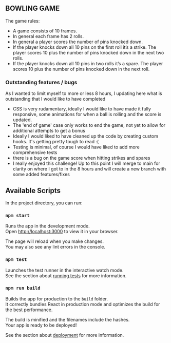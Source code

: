 
## BOWLING GAME

The game rules: 
 - A game consists of 10 frames.
  - In general each frame has 2 rolls.
  - In general a player scores the number of pins knocked down.
  - If the player knocks down all 10 pins on the first roll it’s a strike. The player scores 10 plus the number of pins knocked down in the next two rolls.
  - If the player knocks down all 10 pins in two rolls it’s a spare. The player scores 10 plus the number of pins knocked down in the next roll.

### Outstanding features / bugs
As I wanted to limit myself to more or less 8 hours, I updating here what is outstanding that I would like to have completed
- CSS is very rudamentary, ideally I would like to have made it fully responsive, some animations for when a ball is rolling and the score is updated. 
- The 'end of game' case only works to end the game, not yet to allow for additional attempts to get a bonus
- Ideally I would liked to have cleaned up the code by creating custom hooks. It's getting pretty tough to read :( 
- Testing is minimal, of course I would have liked to add more comprehensive tests
- there is a bug on the game score when hitting strikes and spares
- I really enjoyed this challenge! Up to this point I will merge to main for clarity on where I got to in the 8 hours and will create a new branch with some added features/fixes


## Available Scripts

In the project directory, you can run:

### `npm start`

Runs the app in the development mode.\
Open [http://localhost:3000](http://localhost:3000) to view it in your browser.

The page will reload when you make changes.\
You may also see any lint errors in the console.

### `npm test`

Launches the test runner in the interactive watch mode.\
See the section about [running tests](https://facebook.github.io/create-react-app/docs/running-tests) for more information.

### `npm run build`

Builds the app for production to the `build` folder.\
It correctly bundles React in production mode and optimizes the build for the best performance.

The build is minified and the filenames include the hashes.\
Your app is ready to be deployed!

See the section about [deployment](https://facebook.github.io/create-react-app/docs/deployment) for more information.

